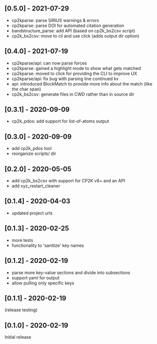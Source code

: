 ## [0.5.0] - 2021-07-29

* cp2kparse: parse SIRIUS warnings & errors
* cp2kparse: parse DOI for automated citation generation
* bandstructure_parse: add API (based on cp2k_bs2csv script)
* cp2k_bs2csv: move to cli and use click (adds output dir option)

## [0.4.0] - 2021-07-19

* cp2kparse/api: can now parse forces
* cp2kparse: gained a highlight mode to show what gets matched
* cp2kparse: moved to click for providing the CLI to improve UX
* cp2kparse/api: fix bug with parsing line continued kv
* api: introduced BlockMatch to provide more info about the match (like the char span)
* cp2k_bs2csv: generate files in CWD rather than in source dir

## [0.3.1] - 2020-09-09

* cp2k_pdos: add support for list-of-atoms output

## [0.3.0] - 2020-09-09

* add cp2k_pdos tool
* reorganize scripts/ dir

## [0.2.0] - 2020-05-05

* add cp2k_bs2csv with support for CP2K v8+ and an API
* add xyz_restart_cleaner

## [0.1.4] - 2020-04-03

* updated project urls

## [0.1.3] - 2020-02-25

* more tests
* functionality to 'sanitize' key names

## [0.1.2] - 2020-02-19

* parse more key-value sections and divide into subsections
* support yaml for output
* allow pulling only specific keys

## [0.1.1] - 2020-02-19

(release testing)

## [0.1.0] - 2020-02-19

Initial release
